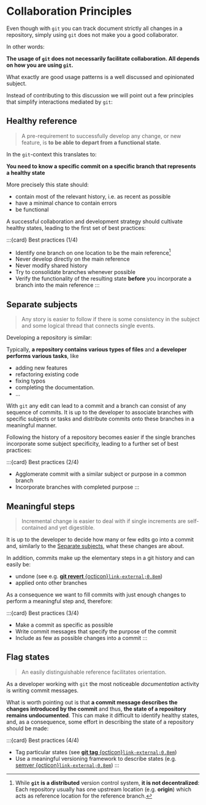 # Collaboration Principles

Even though with `git` you can track document strictly all changes in a repository, simply using `git` does not make you a good collaborator.

In other words:

**The usage of `git` does not necessarily facilitate collaboration. All depends on how you are using `git`.**

What exactly are good usage patterns is a well discussed and opinionated subject.

Instead of contributing to this discussion we will point out a few principles that simplify interactions mediated by `git`:

## Healthy reference

> A pre-requirement to successfully develop any change, or new feature, is **to be able to depart from a functional state**.

In the `git`-context this translates to:

**You need to know a specific commit on a specific branch that represents a healthy state**

More precisely this state should:

- contain most of the relevant history, i.e. as recent as possible
- have a minimal chance to contain errors
- be functional

A successful collaboration and development strategy should cultivate healthy states, leading to the first set of best practices:

:::{card} Best practices (1/4)
- Identify one branch on one location to be the main reference[^sn1]
- Never develop directly on the main reference
- Never modify shared history
- Try to consolidate branches whenever possible
- Verify the functionality of the resulting state **before** you incorporate a branch into the main reference 
:::

[^sn1]: While **`git` is a distributed** version control system, **it is not decentralized**: Each repository usually has one upstream location (e.g. **origin**) which acts as reference location for the reference branch.

## Separate subjects
> Any story is easier to follow if there is some consistency in the subject and some logical thread that connects single events.

Developing a repository is similar:

Typically, **a repository contains various types of files** and **a developer performs various tasks**, like
- adding new features
- refactoring existing code
- fixing typos
- completing the documentation.
- ...

With `git` any edit can lead to a commit and a branch can consist of any sequence of commits.
It is up to the developer to associate branches with specific subjects or tasks and distribute commits onto these branches in a meaningful manner.

Following the history of a repository becomes easier if the single branches incorporate some subject specificity, leading to a further set of best practices:

:::{card} Best practices (2/4)
- Agglomerate commit with a similar subject or purpose in a common branch
- Incorporate branches with completed purpose
:::

## Meaningful steps

> Incremental change is easier to deal with if single increments are self-contained and yet digestible.

It is up to the developer to decide how many or few edits go into a commit and, similarly to the [Separate subjects](#separate-subjects), what these changes are about.

In addition, commits make up the elementary steps in a git history and can easily be:

- undone (see e.g. [**git revert**&nbsp;{octicon}`link-external;0.8em`](https://git-scm.com/docs/git-revert))
- applied onto other branches

As a consequence we want to fill commits with just enough changes to perform a meaningful step and, therefore:

:::{card} Best practices (3/4)
- Make a commit as specific as possible
- Write commit messages that specify the purpose of the commit
- Include as few as possible changes into a commit
:::

## Flag states

> An easily distinguishable reference facilitates orientation.

As a developer working with `git` the most noticeable _documentation_ activity is writing commit messages.

What is worth pointing out is that **a commit message describes the changes introduced by the commit** and thus, **the state of a repository remains undocumented**.
This can make it difficult to identify healthy states, and, as a consequence, some effort in describing the state of a repository should be made:

:::{card} Best practices (4/4)
- Tag particular states (see [**git tag**&nbsp;{octicon}`link-external;0.8em`](https://git-scm.com/docs/git-tag))
- Use a meaningful versioning framework to describe states (e.g. [semver&nbsp;{octicon}`link-external;0.8em`](https://semver.org/))
:::

